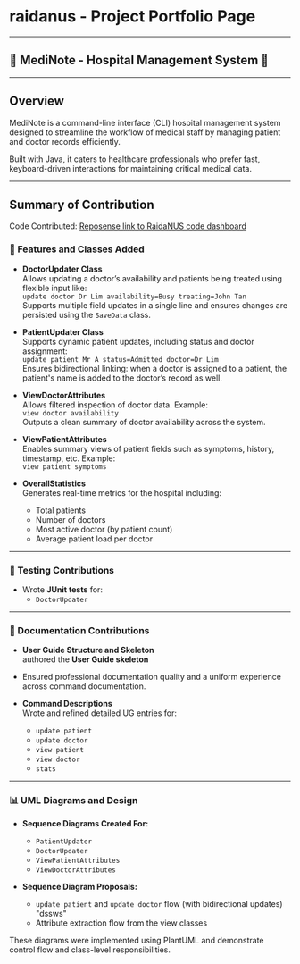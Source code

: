 # raidanus - Project Portfolio Page

---

## 🏥 MediNote - Hospital Management System 🏥

---

## Overview
MediNote is a command-line interface (CLI) hospital management system
designed to streamline the workflow of medical staff by managing patient
and doctor records efficiently.

Built with Java, it caters to healthcare professionals who prefer fast,
keyboard-driven interactions for maintaining critical medical data.

---
## Summary of Contribution

Code Contributed: [Reposense link to RaidaNUS code dashboard](https://nus-cs2113-ay2425s2.github.io/tp-dashboard/?search=RaidaNUS&sort=groupTitle&sortWithin=title&timeframe=commit&mergegroup=&groupSelect=groupByRepos&breakdown=true&checkedFileTypes=docs~functional-code~test-code~other&since=2025-02-21)

### 🚀 Features and Classes Added

- **DoctorUpdater Class**  
  Allows updating a doctor’s availability and patients being treated using flexible input like:  
  `update doctor Dr Lim availability=Busy treating=John Tan`  
  Supports multiple field updates in a single line and ensures changes are persisted using the `SaveData` class.

- **PatientUpdater Class**  
  Supports dynamic patient updates, including status and doctor assignment:  
  `update patient Mr A status=Admitted doctor=Dr Lim`  
  Ensures bidirectional linking: when a doctor is assigned to a patient, the patient's name is added to the doctor’s record as well.

- **ViewDoctorAttributes**  
  Allows filtered inspection of doctor data. Example:  
  `view doctor availability`  
  Outputs a clean summary of doctor availability across the system.

- **ViewPatientAttributes**  
  Enables summary views of patient fields such as symptoms, history, timestamp, etc. Example:  
  `view patient symptoms`

- **OverallStatistics**  
  Generates real-time metrics for the hospital including:
    - Total patients
    - Number of doctors
    - Most active doctor (by patient count)
    - Average patient load per doctor

---

### 🧪 Testing Contributions

- Wrote **JUnit tests** for:
    - `DoctorUpdater`
---

### 📘 Documentation Contributions

- **User Guide Structure and Skeleton**  
   authored the **User Guide skeleton**
- Ensured professional documentation quality and a uniform experience across command documentation.

- **Command Descriptions**  
  Wrote and refined detailed UG entries for:
    - `update patient`
    - `update doctor`
    - `view patient`
    - `view doctor`
    - `stats`

---

### 📊 UML Diagrams and Design

- **Sequence Diagrams Created For:**
    - `PatientUpdater`
    - `DoctorUpdater`
    - `ViewPatientAttributes`
    - `ViewDoctorAttributes`

- **Sequence Diagram Proposals:**
    - `update patient` and `update doctor` flow (with bidirectional updates) "dssws"
    - Attribute extraction flow from the view classes

These diagrams were implemented using PlantUML and demonstrate control flow and class-level responsibilities.
